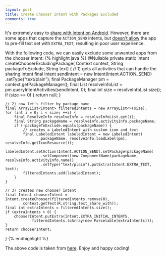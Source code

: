 ```yaml
---
layout: post
title: Create Chooser Intent with Packages Excluded
comments: true
---
```


It's extremely easy to [share with Intent on Android](http://android-developers.blogspot.com/2012/02/share-with-intents.html). However, there are some apps that capture the `ACTION_SEND` intents, but [doesn't allow](https://developers.facebook.com/bugs/332619626816423) the app to pre-fill text set with `EXTRA_TEXT`, resulting in poor user experience.

With the following code, we can easily exclude some unwanted apps from the chooser intent:
{% highlight java %}
@Nullable
private static Intent createChooserExcludingPackage(
        Context context, String packageToExclude, String text) {
    // 1) gets all activities that can handle the sharing intent
    final Intent sendIntent = new Intent(Intent.ACTION_SEND)
            .setType("text/plain");
    final PackageManager pm = context.getPackageManager();
    final List<ResolveInfo> resolveInfoList = pm.queryIntentActivities(sendIntent, 0);
    final int size = resolveInfoList.size();
    if (size == 0) {
        return null;
    }

    // 2) now let's filter by package name
    final ArrayList<Intent> filteredIntents = new ArrayList<>(size);
    for (int i = 0; i < size; ++i) {
        final ResolveInfo resolveInfo = resolveInfoList.get(i);
        final String packageName = resolveInfo.activityInfo.packageName;
        if (!packageToExclude.equals(packageName)) {
            // creates a LabeledIntent with custom icon and text
            final LabeledIntent labeledIntent = new LabeledIntent(
                    packageName, resolveInfo.loadLabel(pm), resolveInfo.getIconResource());
            labeledIntent.setAction(Intent.ACTION_SEND).setPackage(packageName)
                    .setComponent(new ComponentName(packageName, resolveInfo.activityInfo.name))
                    .setType("text/plain").putExtra(Intent.EXTRA_TEXT, text);
            filteredIntents.add(labeledIntent);
        }
    }

    // 3) creates new chooser intent
    final Intent chooserIntent = Intent.createChooser(filteredIntents.remove(0),
            context.getText(R.string.text_share_with));
    final int extraIntents = filteredIntents.size();
    if (extraIntents > 0) {
        chooserIntent.putExtra(Intent.EXTRA_INITIAL_INTENTS,
                filteredIntents.toArray(new Parcelable[extraIntents]));
    }
    return chooserIntent;
}
{% endhighlight %}

The above code is taken from [here](https://github.com/ZionSoft/Obadiah/commit/1aa563d5a190f8d8740010db8bdbf40d59996086). Enjoy and happy coding!
